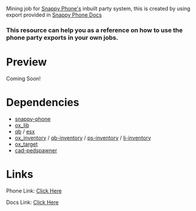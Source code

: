 Mining job for [Snappy Phone's](https://snappy.tebex.io/category/phone) inbuilt party system, this is created by using export provided in [Snappy Phone Docs](https://snappy-scripts.gitbook.io/documentation/paid-scripts/phone) 

### **This resource can help you as a reference on how to use the phone party exports in your own jobs.**

# Preview
Coming Soon!

# Dependencies
- [snappy-phone](https://snappy.tebex.io/category/phone)
- [ox_lib](https://github.com/overextended/ox_lib)
- [qb](https://github.com/qbcore-framework) / [esx](https://github.com/esx-framework/esx_core)
- [ox_inventory](https://github.com/overextended/ox_inventory) / [qb-inventory](https://github.com/qbcore-framework/qb-inventory) / [ps-inventory](https://github.com/Project-Sloth/ps-inventory) / [lj-inventory](https://github.com/loljoshie/lj-inventory)
- [ox_target](https://github.com/overextended/ox_target)
- [cad-pedspawner](https://github.com/cadburry6969/cad-pedspawner)

# Links
Phone Link: [Click Here](https://snappy.tebex.io/category/phone)

Docs Link: [Click Here](https://snappy-scripts.gitbook.io/documentation/paid-scripts/phone)
